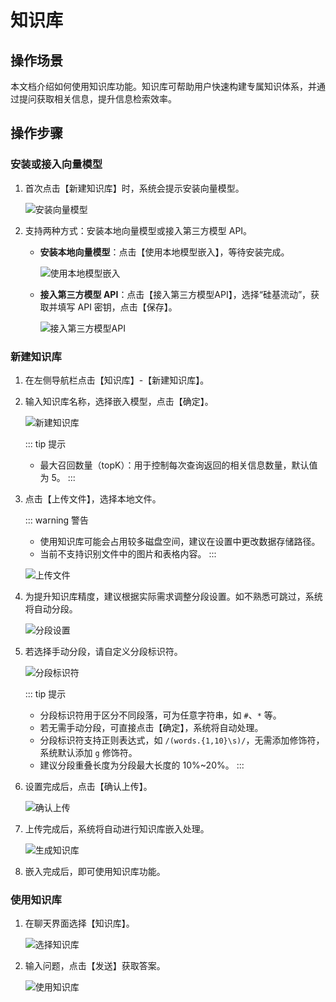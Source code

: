 # 知识库

## 操作场景

本文档介绍如何使用知识库功能。知识库可帮助用户快速构建专属知识体系，并通过提问获取相关信息，提升信息检索效率。

## 操作步骤

### 安装或接入向量模型

1. 首次点击【新建知识库】时，系统会提示安装向量模型。
   
   ![安装向量模型](img/installmodel.png)

2. 支持两种方式：安装本地向量模型或接入第三方模型 API。
   - **安装本地向量模型**：点击【使用本地模型嵌入】，等待安装完成。
     
     ![使用本地模型嵌入](img/uselocalem.png)
   - **接入第三方模型 API**：点击【接入第三方模型API】，选择“硅基流动”，获取并填写 API 密钥，点击【保存】。
     
     ![接入第三方模型API](img/usethirdapi.png)

### 新建知识库

1. 在左侧导航栏点击【知识库】-【新建知识库】。
2. 输入知识库名称，选择嵌入模型，点击【确定】。
   
   ![新建知识库](img/createknowledgebase.png)

   ::: tip 提示
   - 最大召回数量（topK）：用于控制每次查询返回的相关信息数量，默认值为 5。
   :::

3. 点击【上传文件】，选择本地文件。
   
   ::: warning 警告
   - 使用知识库可能会占用较多磁盘空间，建议在设置中更改数据存储路径。
   - 当前不支持识别文件中的图片和表格内容。
   :::

   ![上传文件](img/uploadkonow.png)

4. 为提升知识库精度，建议根据实际需求调整分段设置。如不熟悉可跳过，系统将自动分段。
   
   ![分段设置](img/segment.png)

5. 若选择手动分段，请自定义分段标识符。
   
   ![分段标识符](img/segmentid.png)

   ::: tip 提示
   - 分段标识符用于区分不同段落，可为任意字符串，如 `#`、`*` 等。
   - 若无需手动分段，可直接点击【确定】，系统将自动处理。
   - 分段标识符支持正则表达式，如 `/(words.{1,10}\s)/`，无需添加修饰符，系统默认添加 `g` 修饰符。
   - 建议分段重叠长度为分段最大长度的 10%~20%。
   :::

6. 设置完成后，点击【确认上传】。
   
   ![确认上传](img/addfileknow.png)

7. 上传完成后，系统将自动进行知识库嵌入处理。
   
   ![生成知识库](img/emfile.png)

8. 嵌入完成后，即可使用知识库功能。

### 使用知识库

1. 在聊天界面选择【知识库】。
   
   ![选择知识库](img/selectknow.png)

2. 输入问题，点击【发送】获取答案。
   
   ![使用知识库](img/useknow.png)